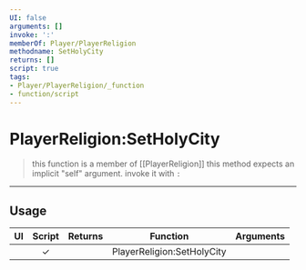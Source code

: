 ```yaml
---
UI: false
arguments: []
invoke: ':'
memberOf: Player/PlayerReligion
methodname: SetHolyCity
returns: []
script: true
tags:
- Player/PlayerReligion/_function
- function/script
---
```

# PlayerReligion:SetHolyCity
> this function is a member of [[PlayerReligion]]
> this method expects an implicit "self" argument. invoke it with `:`
-----
## Usage
|  UI | Script | Returns | Function | Arguments |
|:---:|:------:|-------:|:--------:|:---------|
| |✓||PlayerReligion:SetHolyCity||
